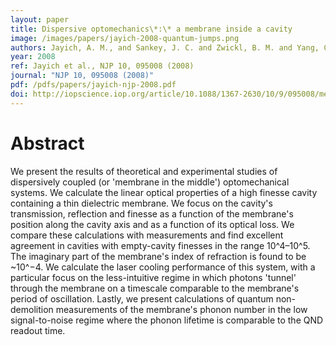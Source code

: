 ```yaml
---
layout: paper
title: Dispersive optomechanics\*:\* a membrane inside a cavity
image: /images/papers/jayich-2008-quantum-jumps.png
authors: Jayich, A. M., and Sankey, J. C. and Zwickl, B. M. and Yang, C. and Thompson, J. D. and Girvin, S. M. and Clerk, A. A. and Marquardt, F. and Harris, J. G. E.
year: 2008
ref: Jayich et al., NJP 10, 095008 (2008)
journal: "NJP 10, 095008 (2008)"
pdf: /pdfs/papers/jayich-njp-2008.pdf
doi: http://iopscience.iop.org/article/10.1088/1367-2630/10/9/095008/meta
---
```


# Abstract

We present the results of theoretical and experimental studies of dispersively coupled (or 'membrane in the middle') optomechanical systems. We calculate the linear optical properties of a high finesse cavity containing a thin dielectric membrane. We focus on the cavity's transmission, reflection and finesse as a function of the membrane's position along the cavity axis and as a function of its optical loss. We compare these calculations with measurements and find excellent agreement in cavities with empty-cavity finesses in the range 10^4–10^5. The imaginary part of the membrane's index of refraction is found to be ~10^−4. We calculate the laser cooling performance of this system, with a particular focus on the less-intuitive regime in which photons 'tunnel' through the membrane on a timescale comparable to the membrane's period of oscillation. Lastly, we present calculations of quantum non-demolition measurements of the membrane's phonon number in the low signal-to-noise regime where the phonon lifetime is comparable to the QND readout time.

